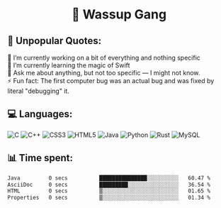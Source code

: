 <h1 align="center">👋 Wassup Gang</h2>

## 💬 Unpopular Quotes:
🔭 I’m currently working on a bit of everything and nothing specific<br>
🌱 I’m currently learning the magic of Swift<br>
💬 Ask me about anything, but not too specific — I might not know.<br>
⚡ Fun fact: The first computer bug was an actual bug and was fixed by literal "debugging" it.<br>


## 💻 Languages:
![C](https://img.shields.io/badge/c-%2300599C.svg?style=for-the-badge&logo=c&logoColor=white) 
![C++](https://img.shields.io/badge/c++-%2300599C.svg?style=for-the-badge&logo=c%2B%2B&logoColor=white) 
![CSS3](https://img.shields.io/badge/css3-%231572B6.svg?style=for-the-badge&logo=css3&logoColor=white) 
![HTML5](https://img.shields.io/badge/html5-%23E34F26.svg?style=for-the-badge&logo=html5&logoColor=white) 
![Java](https://img.shields.io/badge/java-%23ED8B00.svg?style=for-the-badge&logo=openjdk&logoColor=white) 
![Python](https://img.shields.io/badge/python-3670A0?style=for-the-badge&logo=python&logoColor=ffdd54) 
![Rust](https://img.shields.io/badge/rust-%23000000.svg?style=for-the-badge&logo=rust&logoColor=white) 
![MySQL](https://img.shields.io/badge/mysql-4479A1.svg?style=for-the-badge&logo=mysql&logoColor=white)

## 📊 Time spent:
<!--START_SECTION:waka-->

```txt
Java         0 secs          ███████████████░░░░░░░░░░   60.47 %
AsciiDoc     0 secs          █████████░░░░░░░░░░░░░░░░   36.54 %
HTML         0 secs          ▒░░░░░░░░░░░░░░░░░░░░░░░░   01.65 %
Properties   0 secs          ▒░░░░░░░░░░░░░░░░░░░░░░░░   01.34 %
```

<!--END_SECTION:waka-->

<!-- Proudly created with GPRM ( https://gprm.itsvg.in ) -->
